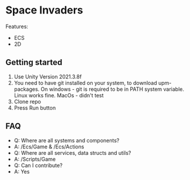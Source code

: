 # Space Invaders
Features:
* ECS
* 2D

## Getting started
1. Use Unity Version 2021.3.8f
2. You need to have git installed on your system, to download upm-packages. On windows - git is required to be in PATH system variable. Linux works fine. MacOs - didn't test
3. Clone repo
4. Press Run button

## FAQ
* Q: Where are all systems and components?
* A: /Ecs/Game & /Ecs/Actions
* Q: Where are all services, data structs and utils?
* A: /Scripts/Game
* Q: Can I contribute?
* A: Yes
